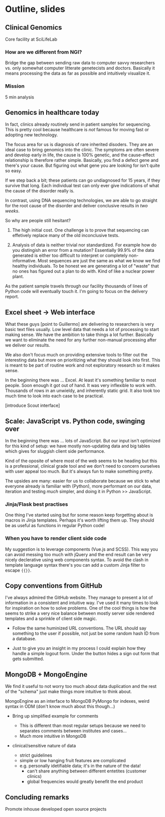 # Outline, slides


## Clinical Genomics
Core facility at SciLifeLab

### How are we different from NGI?
Bridge the gap between sending raw data to computer savvy researchers vs.
only somewhat computer litterate genetecists and doctors. Basically it
means processing the data as far as possible and intuitively visualize it.

### Mission
5 min analysis


## Genomics in healthcare today
In fact, clinics already routinely send in patient samples for sequencing.
This is pretty cool because healthcare is *not* famous for moving fast or
adopting new technology.

The focus area for us is diagnosis of rare inherited disoders. They are
an ideal case to bring genomics into the clinic. The symptoms are often
severe and develop early in life, the cause is 100% genetic, and the
cause-effect relationship is therefore rather simple. Basically, you
find a defect gene and there's your cause. But figuring out what gene you
are looking for isn't quite so easy.

If we step back a bit; these patients can go undiagnosed for 15 years,
if they survive that long. Each individual test can only ever give
indications of what the cause of the disorder really is.

In contrast, using DNA sequencing technologies, we are able to go straight
for the root cause of the disorder and deliver conclusive results in *two
weeks*.

So why are people still hesitant?

1. The high initial cost. One challenge is to prove that sequencing can
   effetively replace many of the old inconclusive tests.

2. Analysis of data is neither trivial nor standardized. For example how
   do you distingish an error from a mutation? Essentially 99.9% of the
   data generated is either too difficult to interpret or completely
   non-informative. Most sequences are just the same as what we know we
   find healthy individuals. To be honest we are generating a lot of
   "waste" that no ones has figured out a plan to do with. Kind of like
   a nuclear power plant.

As the patient sample travels through our facility thousands of lines of
Python code will eventually touch it. I'm going to focus on the delivery
report.


## Excel sheet -> Web interface
What these guys [point to Guillermo] are delivering to researchers is very
basic text files usually. Low level data that needs a lot of processing to
start making sense. We have the ambition to take things a lot further.
Basically we want to eliminate the need for any further non-manual
processing after we deliver our results.

We also don't focus much on providing extensive tools to filter out the
interesting data but more on prioritizing what they should look into first.
This is meant to be part of routine work and not exploratory research so
it makes sense.

In the beginning there was ... Excel. At least it's something familiar to
most people. Soon enough it got out of hand. It was very inflexible to
work with. Thousands of rows in an unwieldy, and inherently static grid.
It also took too much time to look into each case to be practical.

[introduce Scout interface]


## Scale: JavaScript vs. Python code, swinging over
In the beginning there was ... lots of JavaScript. But our input isn't
optimized for this kind of setup: we have mostly non-updating data and
big tables which gives for sluggish client side performance.

Kind of the oposite of where most of the web seems to be heading but this
is a professional, clinical grade tool and we don't need to concern
ourselves with user appeal too much. But it's always fun to make something
pretty.

The upsides are many: easier for us to collaborate because we stick to
what everyone already is familiar with (Python), more performant on our
data, iteration and testing *much* simpler, and doing it in Python >>
JavaScript.

### Jinja/Flask best practises
One thing I've started using but for some reason keep forgetting about
is macros in Jinja templates. Perhaps it's worth lifting them up. They
should be as useful as functions in regular Python code!

### When you have to render client side code
My suggestion is to leverage components (Vue.js and SCSS). This way you
can avoid messing too much with jQuery and the end result can be very
nicely declerative using web components syntax. To avoid the clash in
template language syntax there's you can add a custom Jinja filter to
escape ``{{}}``.


## Copy conventions from GitHub
I've always admired the GitHub website. They manage to present a lot of
information in a consistent and intuitive way. I've used it many times to
look for inspiration on how to solve problems. One of the cool things is
how the seems to strike a very nice balance between mostly server side
rendered templates and a sprinkle of client side magic.

- Follow the same huminized URL conventions. The URL should say something
  to the user if possible, not just be some random hash ID from a
  database.

- Just to give you an insight in my process I could explain how they
  handle a simple logout form. Under the button hides a sign out form
  that gets submitted.


## MongoDB + MongoEngine
We find it useful to not worry too much about data duplication and the
rest of the "schema" just make things more intuitive to think about.

MongoEngine as an interface to MongoDB
PyMongo for indexes, weird syntax in ODM (don't know much about this though...)

- Bring up simplified example for comments
  - This is different than most regular setups because we need to
    separates comments between institutes and cases...
  - Much more intuitive in MongoDB

- clinical/sensitive nature of data
  - strict guidelines
  - simple or low hanging fruit features are complicated
  - e.g. personally idetifiable data; it's in the nature of the data!
    - can't share anything between different entetites (customer clinics)
    - global frequencies would greatly benefit the end product


## Concluding remarks
Promote inhouse developed open source projects
